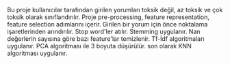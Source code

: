 Bu proje kullanıcılar tarafından girilen yorumları toksik değil, az toksik ve çok toksik olarak sınıflandırılır. Proje pre-processing, feature representation, feature selection adımlarını
içerir.
Girilen bir yorum için önce noktalama işaretlerinden arındırılır. Stop word'ler atılır. Stemming uygulanır. Nan değerlerin sayısına göre bazı feature'lar temizlenir. Tf-İdf algoritmaları uygulanır. PCA algoritması ile 3 boyuta düşürülür. son olarak KNN algoritması uygulanır.
